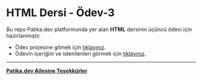 # HTML Dersi - Ödev-3
Bu repo Patika.dev platformunda yer alan **HTML** dersinin üçüncü ödevi için hazırlanmıştır.

* Ödev projesine gitmek için [tıklayınız](https://github.com/ufuk-ceritli/Patika-HTML/blob/main/HTML_Giris/odev-1/index.html).
* Ödevin içeriğini ve istenilenleri görmek için [tıklayınız](https://app.patika.dev/courses/html/html-odev3).

---
**[Patika.dev Ailesine Teşekkürler](https://app.patika.dev/)**
